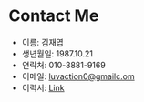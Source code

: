 # Contact Me

- 이름: 김재엽
- 생년월일: 1987.10.21
- 연락처: 010-3881-9169
- 이메일: [luvaction0@gmailc.om](mailto:luvaction0@gmailc.om)
- 이력서: [Link](./resume/Index.md)
